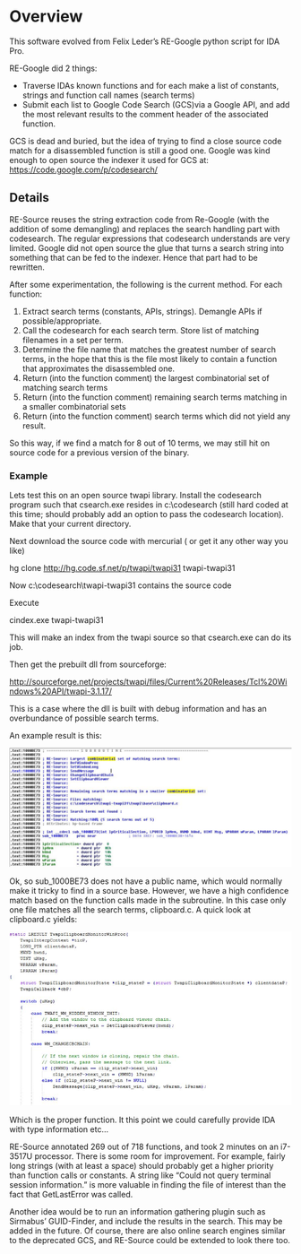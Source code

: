 # Overview
This software evolved from Felix Leder’s RE-Google python script for IDA Pro. 

RE-Google did 2 things:
- Traverse IDAs known functions and for each make a list of constants, strings and function call names (search terms)
- Submit each list to Google Code Search (GCS)via a Google API, and add the most relevant results to the comment header of the associated function.

GCS is dead and buried, but the idea of trying to find a close source code match for a disassembled function is still a good one. Google was kind enough to open source the indexer it used for GCS at:
https://code.google.com/p/codesearch/ 

## Details
RE-Source reuses the string extraction code from Re-Google (with the addition of some demangling) and replaces the search handling part with codesearch. The regular expressions that codesearch understands are very limited. Google did not open source the glue that turns a search string into something that can be fed to the indexer. Hence that part had to be rewritten.

After some experimentation, the following is the current method. For each function:
1. Extract search terms (constants, APIs, strings). Demangle APIs if possible/appropriate.
2. Call the codesearch for each search term. Store list of matching filenames in a set per term.
3. Determine the file name that matches the greatest number of search terms, in the hope that this is the file most likely to contain a function that approximates the disassembled one.
4. Return (into the function comment) the largest combinatorial set of matching search terms
5. Return (into the function comment) remaining search terms matching in a smaller combinatorial sets
6. Return (into the function comment) search terms which did not yield any result.

So this way, if we find a match for 8 out of 10 terms, we may still hit on source code for a previous version of the binary.

### Example

Lets test this on an open source twapi library. Install the codesearch program such that csearch.exe  resides in c:\codesearch (still hard coded at this time; should probably add an option to pass the codesearch location). Make that your current directory.

Next download the source code with mercurial ( or get it any other way you like)

hg clone http://hg.code.sf.net/p/twapi/twapi31 twapi-twapi31 

Now c:\codesearch\twapi-twapi31 contains the source code

Execute 

cindex.exe twapi-twapi31

This will make an index from the twapi source so that csearch.exe can do its job.

Then get the prebuilt dll from sourceforge:

http://sourceforge.net/projects/twapi/files/Current%20Releases/Tcl%20Windows%20API/twapi-3.1.17/

This is a case where the dll is built with debug information and has an overbundance of possible search terms. 

An example result is this:

![IDA Header](image1.jpg)

Ok, so sub_1000BE73 does not have a public name, which would normally make it tricky to find in a source base. However, we have a high confidence match based on the function calls made in the subroutine. In this case only one file matches all the search terms, clipboard.c. A quick look at clipboard.c yields:

![Source Code](image2.jpg)

Which is the proper function. It this point we could carefully provide IDA with type information etc...

RE-Source annotated 269 out of 718 functions, and took 2 minutes on an i7-3517U processor. There is some room for improvement. For example, fairly long strings (with at least a space) should probably get a higher priority than function calls or constants. A string like “Could not query terminal session information.” is more valuable in finding the file of interest than the fact that GetLastError was called.

Another idea would be to run an information gathering plugin such as Sirmabus’ GUID-Finder, and include the results in the search. This may be added in the future. Of course, there are also online search engines similar to the deprecated GCS, and RE-Source could be extended to look there too.

